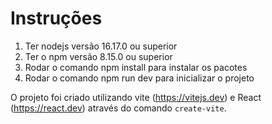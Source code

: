 # Instruções 

1. Ter nodejs versão 16.17.0 ou superior
2. Ter o npm versão 8.15.0 ou superior
3. Rodar o comando npm install para instalar os pacotes
4. Rodar o comando npm run dev para inicializar o projeto

O projeto foi criado utilizando vite (https://vitejs.dev) e React (https://react.dev) através do comando `create-vite`.
